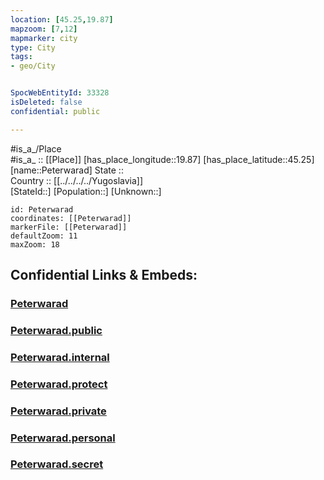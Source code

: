 ```yaml
---
location: [45.25,19.87] 
mapzoom: [7,12] 
mapmarker: city 
type: City
tags:
- geo/City


SpocWebEntityId: 33328
isDeleted: false
confidential: public

---
```

#is_a_/Place  
#is_a_ :: [[Place]] 
[has_place_longitude::19.87] 
[has_place_latitude::45.25] 
[name::Peterwarad] 
State ::  
Country :: [[../../../../Yugoslavia]]  
[StateId::] 
[Population::] 
[Unknown::] 


```leaflet
id: Peterwarad
coordinates: [[Peterwarad]] 
markerFile: [[Peterwarad]] 
defaultZoom: 11 
maxZoom: 18
```


## Confidential Links & Embeds: 

### [Peterwarad](/_Standards/Earth/Continent/Europe/Europe~South/Serbia/districts~Serbia/Backi~Južno/City/Peterwarad.md) 

### [Peterwarad.public](/_public/Earth/Continent/Europe/Europe~South/Serbia/districts~Serbia/Backi~Južno/City/Peterwarad.public.md) 

### [Peterwarad.internal](/_internal/Earth/Continent/Europe/Europe~South/Serbia/districts~Serbia/Backi~Južno/City/Peterwarad.internal.md) 

### [Peterwarad.protect](/_protect/Earth/Continent/Europe/Europe~South/Serbia/districts~Serbia/Backi~Južno/City/Peterwarad.protect.md) 

### [Peterwarad.private](/_private/Earth/Continent/Europe/Europe~South/Serbia/districts~Serbia/Backi~Južno/City/Peterwarad.private.md) 

### [Peterwarad.personal](/_personal/Earth/Continent/Europe/Europe~South/Serbia/districts~Serbia/Backi~Južno/City/Peterwarad.personal.md) 

### [Peterwarad.secret](/_secret/Earth/Continent/Europe/Europe~South/Serbia/districts~Serbia/Backi~Južno/City/Peterwarad.secret.md)

